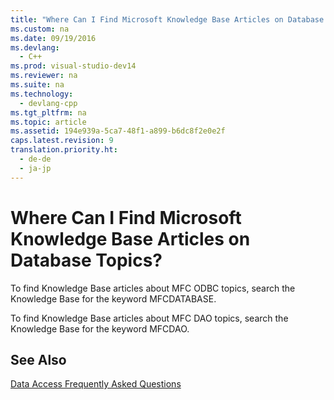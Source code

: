 ```yaml
---
title: "Where Can I Find Microsoft Knowledge Base Articles on Database Topics?"
ms.custom: na
ms.date: 09/19/2016
ms.devlang: 
  - C++
ms.prod: visual-studio-dev14
ms.reviewer: na
ms.suite: na
ms.technology: 
  - devlang-cpp
ms.tgt_pltfrm: na
ms.topic: article
ms.assetid: 194e939a-5ca7-48f1-a899-b6dc8f2e0e2f
caps.latest.revision: 9
translation.priority.ht: 
  - de-de
  - ja-jp
---
```

# Where Can I Find Microsoft Knowledge Base Articles on Database Topics?
To find Knowledge Base articles about MFC ODBC topics, search the Knowledge Base for the keyword MFCDATABASE.  
  
 To find Knowledge Base articles about MFC DAO topics, search the Knowledge Base for the keyword MFCDAO.  
  
## See Also  
 [Data Access Frequently Asked Questions](../vs140/Data-Access-Frequently-Asked-Questions---MFC-Data-Access-.md)